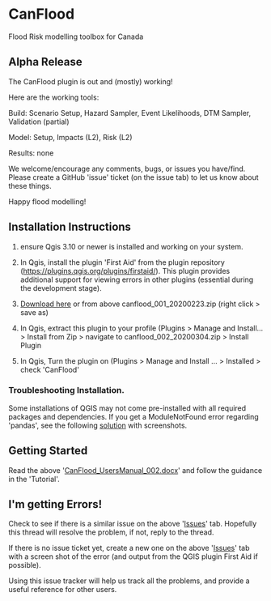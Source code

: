 # CanFlood
Flood Risk modelling toolbox for Canada

## Alpha Release
The CanFlood plugin is out and (mostly) working!  

Here are the working tools:

Build: Scenario Setup, Hazard Sampler, Event Likelihoods, DTM Sampler, Validation (partial)

Model: Setup, Impacts (L2), Risk (L2)

Results: none

We welcome/encourage any comments, bugs, or issues you have/find. Please create a GitHub 'issue' ticket (on the issue tab) to let us know about these things.

Happy flood modelling!

## Installation Instructions 

1) ensure Qgis 3.10 or newer is installed and working on your system. 

2) In Qgis, install the plugin 'First Aid' from the plugin repository (https://plugins.qgis.org/plugins/firstaid/). This plugin provides additional support for viewing errors in other plugins (essential during the development stage).

3) [Download here](https://github.com/IBIGroupCanWest/CanFlood/raw/dev/canflood_002_20200304.zip) or from above canflood_001_20200223.zip (right click > save as) 

4) In Qgis, extract this plugin to your profile (Plugins > Manage and Install... > Install from Zip > navigate to canflood_002_20200304.zip > Install Plugin

5) In Qgis, Turn the plugin on (Plugins > Manage and Install ... > Installed > check 'CanFlood'

### Troubleshooting Installation.

Some installations of QGIS may not come pre-installed with all required packages and dependencies. If you get a ModuleNotFound error regarding 'pandas', see the following [solution](https://github.com/IBIGroupCanWest/CanFlood/issues/6) with screenshots.

## Getting Started

Read the above '[CanFlood_UsersManual_002.docx](https://github.com/IBIGroupCanWest/CanFlood/raw/dev/CanFlood_UsersManual_002.docx)' and follow the guidance in the 'Tutorial'.


## I'm getting Errors!
Check to see if there is a similar issue on the above '[Issues](https://github.com/IBIGroupCanWest/CanFlood/issues)' tab.  Hopefully this thread will resolve the problem, if not, reply to the thread.

If there is no issue ticket yet, create a new one on the above '[Issues](https://github.com/IBIGroupCanWest/CanFlood/issues)' tab with a screen shot of the error (and output from the QGIS plugin First Aid if possible). 

Using this issue tracker will help us track all the problems, and provide a useful reference for other users.


